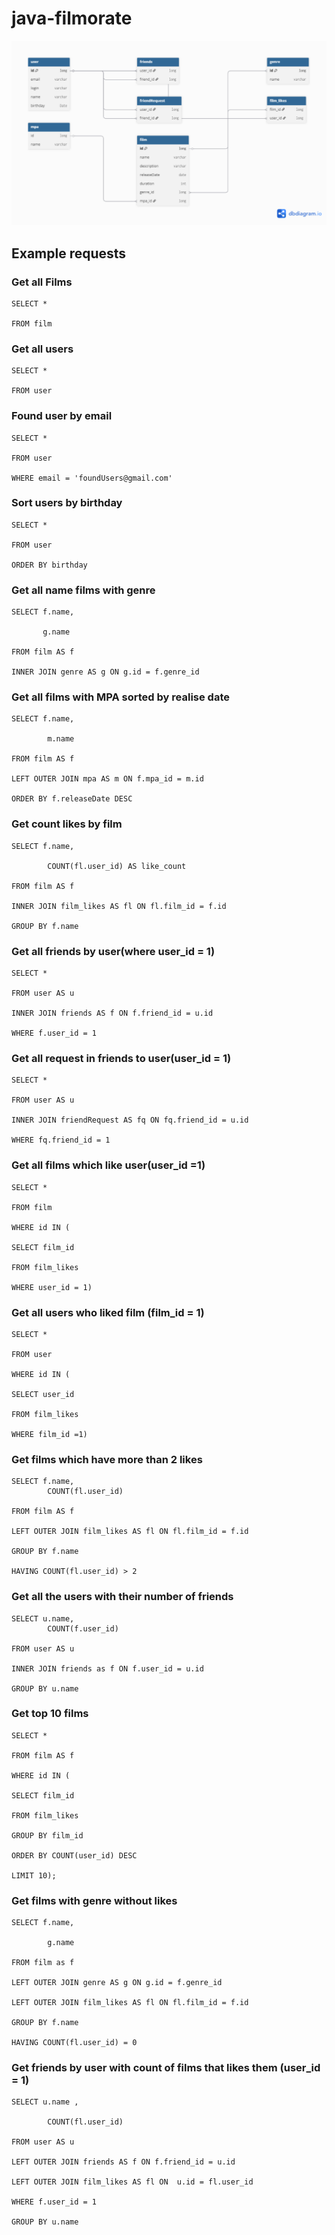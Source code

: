 # java-filmorate

![ER-diagrams](ER.png)


**Example requests**
--------------------

### Get all Films

  ```
SELECT *

FROM film
   ```

### Get all users

 ```
SELECT *
   
FROM user
   ```

### Found user by email

 ```
SELECT *
   
FROM user

WHERE email = 'foundUsers@gmail.com'
 ```

### Sort users by birthday

 ```
SELECT *

FROM user

ORDER BY birthday
 ```

### Get all name films with genre

 ```
SELECT f.name,

        g.name

FROM film AS f

INNER JOIN genre AS g ON g.id = f.genre_id
```

### Get all films with MPA sorted by realise date

```
SELECT f.name,

        m.name
        
FROM film AS f

LEFT OUTER JOIN mpa AS m ON f.mpa_id = m.id

ORDER BY f.releaseDate DESC
```

### Get count likes by film

```
SELECT f.name,

        COUNT(fl.user_id) AS like_count
        
FROM film AS f

INNER JOIN film_likes AS fl ON fl.film_id = f.id

GROUP BY f.name
```

### Get all friends by user(where user_id = 1)

```
SELECT *

FROM user AS u

INNER JOIN friends AS f ON f.friend_id = u.id

WHERE f.user_id = 1
```

### Get all request in friends to user(user_id = 1)

```
SELECT *

FROM user AS u

INNER JOIN friendRequest AS fq ON fq.friend_id = u.id

WHERE fq.friend_id = 1
```

### Get all films which like user(user_id =1)

```
SELECT *

FROM film 

WHERE id IN (

SELECT film_id 

FROM film_likes

WHERE user_id = 1)
```

### Get all users who liked film (film_id = 1)

```
SELECT *

FROM user 

WHERE id IN (

SELECT user_id

FROM film_likes 

WHERE film_id =1)
```

### Get films which have more than 2 likes

```
SELECT f.name,
        COUNT(fl.user_id)
        
FROM film AS f

LEFT OUTER JOIN film_likes AS fl ON fl.film_id = f.id

GROUP BY f.name 

HAVING COUNT(fl.user_id) > 2
```

### Get all the users with their number of friends

```
SELECT u.name,
        COUNT(f.user_id)

FROM user AS u

INNER JOIN friends as f ON f.user_id = u.id

GROUP BY u.name
```

### Get top 10 films

```
SELECT *

FROM film AS f

WHERE id IN (

SELECT film_id
        
FROM film_likes

GROUP BY film_id

ORDER BY COUNT(user_id) DESC

LIMIT 10);
```

### Get films with genre without likes

```
SELECT f.name,

        g.name
        
FROM film as f

LEFT OUTER JOIN genre AS g ON g.id = f.genre_id

LEFT OUTER JOIN film_likes AS fl ON fl.film_id = f.id

GROUP BY f.name

HAVING COUNT(fl.user_id) = 0
```

### Get friends by user with count of  films that likes them (user_id = 1)

```
SELECT u.name ,

        COUNT(fl.user_id)
        
FROM user AS u 

LEFT OUTER JOIN friends AS f ON f.friend_id = u.id

LEFT OUTER JOIN film_likes AS fl ON  u.id = fl.user_id 

WHERE f.user_id = 1

GROUP BY u.name
```














